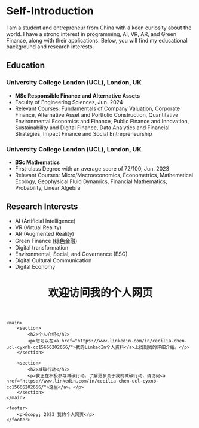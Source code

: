 
# Self-Introduction
I am a student and entrepreneur from China with a keen curiosity about the world. I have a strong interest in programming, AI, VR, AR, and Green Finance, along with their applications. Below, you will find my educational background and research interests.

## Education

### University College London (UCL), London, UK
- **MSc Responsible Finance and Alternative Assets**
- Faculty of Engineering Sciences, Jun. 2024
- Relevant Courses: Fundamentals of Company Valuation, Corporate Finance, Alternative Asset and Portfolio Construction, Quantitative Environmental Economics and Finance, Public Finance and Innovation, Sustainability and Digital Finance, Data Analytics and Financial Strategies, Impact Finance and Social Entrepreneurship

### University College London (UCL), London, UK
- **BSc Mathematics**
- First-class Degree with an average score of 72/100, Jun. 2023
- Relevant Courses: Micro/Macroeconomics, Econometrics, Mathematical Ecology, Geophysical Fluid Dynamics, Financial Mathematics, Probability, Linear Algebra

## Research Interests
- AI (Artificial Intelligence)
- VR (Virtual Reality)
- AR (Augmented Reality)
- Green Finance (绿色金融)
- Digital transformation
- Environmental, Social, and Governance (ESG)
- Digital Cultural Communication
- Digital Economy

<!DOCTYPE html>
<html>
<head>
    <meta charset="UTF-8">
    <title>我的个人介绍和减碳行动</title>
</head>
<body>
    <header>
        <h1>欢迎访问我的个人网页</h1>
    </header>

    <main>
        <section>
            <h2>个人介绍</h2>
            <p>您可以在<a href="https://www.linkedin.com/in/cecilia-chen-ucl-cyxnb-cc15666202656/">我的LinkedIn个人资料</a>上找到我的详细介绍。</p>
        </section>

        <section>
            <h2>减碳行动</h2>
            <p>我正在积极参与减碳行动。了解更多关于我的减碳行动，请访问<a href="https://www.linkedin.com/in/cecilia-chen-ucl-cyxnb-cc15666202656/">这里</a>。</p>
        </section>
    </main>

    <footer>
        <p>&copy; 2023 我的个人网页</p>
    </footer>
</body>
</html>
